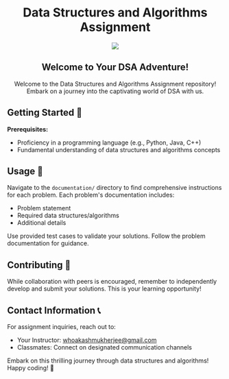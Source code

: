 <h1 align="center">Data Structures and Algorithms Assignment</h1>

<div align="center">
  <img src="https://www.bluewinston.com/wp-content/uploads/2019/01/bw_dsa-800x419.png.webp">
</div>

<h2 align="center">Welcome to Your DSA Adventure!</h2>

<p align="center">Welcome to the Data Structures and Algorithms Assignment repository! Embark on a journey into the captivating world of DSA with us.</p>

## Getting Started 🚀

**Prerequisites:**
- Proficiency in a programming language (e.g., Python, Java, C++)
- Fundamental understanding of data structures and algorithms concepts

## Usage 📖

Navigate to the `documentation/` directory to find comprehensive instructions for each problem. Each problem's documentation includes:
- Problem statement
- Required data structures/algorithms
- Additional details

Use provided test cases to validate your solutions. Follow the problem documentation for guidance.

## Contributing 🤝

While collaboration with peers is encouraged, remember to independently develop and submit your solutions. This is your learning opportunity!

## Contact Information 📞

For assignment inquiries, reach out to:

- Your Instructor: [whoakashmukherjee@gmail.com](mailto:whoakashmukherjee@gmail.com)
- Classmates: Connect on designated communication channels

Embark on this thrilling journey through data structures and algorithms! Happy coding! 🌟
